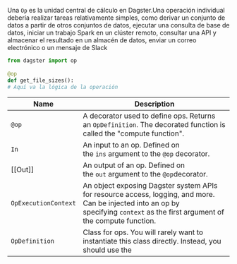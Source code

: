 Una `Op` es la unidad central de cálculo en Dagster.Una operación individual debería realizar tareas relativamente simples, como derivar un conjunto de datos a partir de otros conjuntos de datos, ejecutar una consulta de base de datos, iniciar un trabajo Spark en un clúster remoto, consultar una API y almacenar el resultado en un almacén de datos, enviar un correo electrónico o un mensaje de Slack

```python
from dagster import op
   
@op
def get_file_sizes():
# Aquí va la lógica de la operación
```



| Name                 | Description                                                                                                                                                                      |
| -------------------- | -------------------------------------------------------------------------------------------------------------------------------------------------------------------------------- |
| `@op`                | A decorator used to define ops. Returns an `OpDefinition`. The decorated function is called the "compute function".                                                              |
| `In`                 | An input to an op. Defined on the `ins` argument to the `@op` decorator.                                                                                                         |
| [[Out]]              | An output of an op. Defined on the `out` argument to the `@op`decorator.                                                                                                         |
| `OpExecutionContext` | An object exposing Dagster system APIs for resource access, logging, and more. Can be injected into an op by specifying `context` as the first argument of the compute function. |
| `OpDefinition`       | Class for ops. You will rarely want to instantiate this class directly. Instead, you should use the                                                                              |

